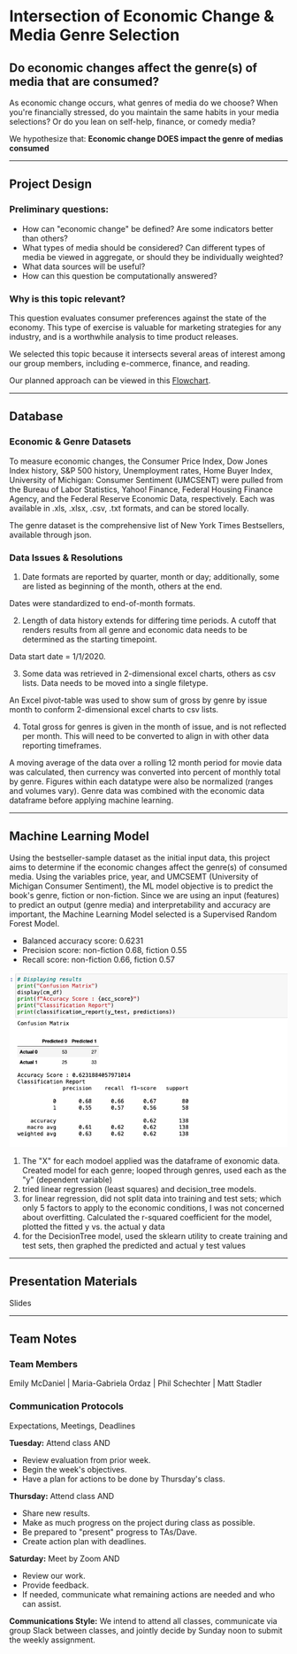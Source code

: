 # Intersection of Economic Change & Media Genre Selection
Do economic changes affect the genre(s) of media that are consumed?
-----

As economic change occurs, what genres of media do we choose? When you're financially stressed, do you maintain the same habits in your media selections? Or do you lean on self-help, finance, or comedy media? 

We hypothesize that: **Economic change DOES impact the genre of medias consumed**

-----
## Project Design 

### Preliminary questions: 
- How can "economic change" be defined? Are some indicators better than others? 
- What types of media should be considered? Can different types of media be viewed in aggregate, or should they be individually weighted?
- What data sources will be useful?
- How can this question be computationally answered?

### Why is this topic relevant?
This question evaluates consumer preferences against the state of the economy. This type of exercise is valuable for marketing strategies for any industry, and is a worthwhile analysis to time product releases. 

We selected this topic because it intersects several areas of interest among our group members, including e-commerce, finance, and reading.

Our planned approach can be viewed in this [Flowchart](https://github.com/emilymcdaniel/Final_Project/blob/main/Final%20Project_Flow%20Chart.pdf).

-----

## Database

### Economic & Genre Datasets
To measure economic changes, the Consumer Price Index, Dow Jones Index history, S&P 500 history, Unemployment rates, Home Buyer Index, University of Michigan: Consumer Sentiment (UMCSENT) were pulled from the Bureau of Labor Statistics, Yahoo! Finance, Federal Housing Finance Agency, and the Federal Reserve Economic Data, respectively. Each was available in .xls, .xlsx, .csv, .txt formats, and can be stored locally.

The genre dataset is the comprehensive list of New York Times Bestsellers, available through json.  

### Data Issues & Resolutions
1) Date formats are reported by quarter, month or day; additionally, some are listed as beginning of the month, others at the end.

Dates were standardized to end-of-month formats.

2) Length of data history extends for differing time periods. A cutoff that renders results from all genre and economic data needs to be determined as the starting timepoint.

Data start date = 1/1/2020. 

3) Some data was retrieved in 2-dimensional excel charts, others as csv lists. Data needs to be moved into a single filetype.

An Excel pivot-table was used to show sum of gross by genre by issue month to conform 2-dimensional excel charts to csv lists.

4) Total gross for genres is given in the month of issue, and is not reflected per month. This will need to be converted to align in with other data reporting timeframes.

A moving average of the data over a rolling 12 month period for movie data was calculated, then currency was converted into percent of monthly total by genre.
Figures within each datatype were also be normalized (ranges and volumes vary). Genre data was combined with the economic data dataframe before applying machine learning.

-----

## Machine Learning Model
Using the bestseller-sample dataset as the initial input data, this project aims to determine if the economic changes affect the genre(s) of consumed media. Using the variables price, year, and UMCSEMT (University of Michigan Consumer Sentiment), the ML model objective is to predict the book's genre, fiction or non-fiction. Since we are using an input (features) to predict an output (genre media) and interpretability and accuracy are important, the Machine Learning Model selected is a Supervised Random Forest Model.

- Balanced accuracy score: 0.6231
- Precision score: non-fiction 0.68, fiction 0.55
- Recall score: non-fiction 0.66, fiction 0.57

![image_name](https://github.com/emilymcdaniel/Final_Project/blob/Maria-Gabriela/20.1.6-Results.png?raw=true)

1) The "X" for each modoel applied was the dataframe of exonomic data. Created model for each genre; looped through genres, used each as the "y" (dependent variable)
2) tried linear regression (least squares) and decision_tree models.
3) for linear regression, did not split data into training and test sets; which only 5 factors to apply to the economic conditions, I was not concerned about overfitting. Calculated the r-squared coefficient for the model, plotted the fitted y vs. the actual y data
4) for the DecisionTree model, used the sklearn utility to create training and test sets, then graphed the predicted and actual y test values

-----

## Presentation Materials

Slides

-----

## Team Notes

### Team Members

Emily McDaniel | Maria-Gabriela Ordaz | Phil Schechter | Matt Stadler


### Communication Protocols
Expectations, Meetings, Deadlines

**Tuesday:**
Attend class AND
- Review evaluation from prior week.
- Begin the week's objectives.
- Have a plan for actions to be done by Thursday's class.

**Thursday:**
Attend class AND
- Share new results.
- Make as much progress on the project during class as possible.
- Be prepared to "present" progress to TAs/Dave.
- Create action plan with deadlines.

**Saturday:**
Meet by Zoom AND
- Review our work.
- Provide feedback.
- If needed, communicate what remaining actions are needed and who can assist.

**Communications Style:**
We intend to attend all classes, communicate via group Slack between classes, and jointly decide by Sunday noon to submit the weekly assignment.
